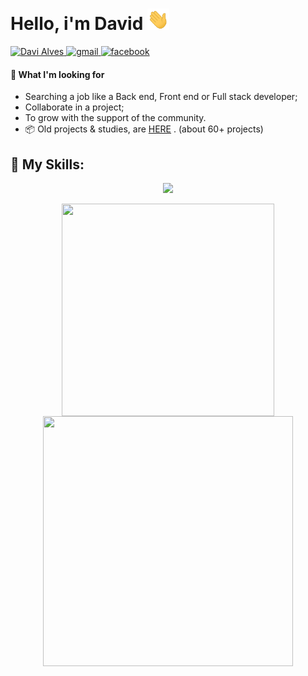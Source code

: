 #  Hello, i'm David <img src="https://raw.githubusercontent.com/ABSphreak/ABSphreak/master/gifs/Hi.gif" width="35px"> 

<p align="left">
    <a href="https://br.linkedin.com/in/d1av">
        <img 
            alt="Davi Alves" 
            src="https://img.shields.io/badge/-Davi%20Alves-%230077b5?style=flat-square&logo=linkedin" />
    </a>
    <a href="mailto:davi4alves@gmail.com">
        <img 
            alt="gmail" 
            src="https://img.shields.io/badge/Gmail-%23c14438?style=flat-square&logo=gmail&logoColor=white" />
    </a>
    <a href="https://www.facebook.com/davi.alves.oli">
        <img 
            alt="facebook" 
            src="https://img.shields.io/badge/-Davi%20Alves-%234267b2?style=flat-square&logo=facebook&logoColor=white" />
    </a>
</p>

#### 🚧 What I'm looking for

- Searching a job like a Back end, Front end or Full stack developer;
- Collaborate in a project;
- To grow with the support of the community.
- :package: Old projects & studies, are [HERE][archive] . (about 60+ projects)

## :wrench: My Skills:

<p align="center">
  <a href="https://skillicons.dev">
    <img src="https://skillicons.dev/icons?i=java,spring,angular,git,javascript,css,html,cs,net,kubernetes,docker,aws" />
  </a>
</p>

<div align="center">   
    
<a href="https://github.com/anuraghazra/github-readme-stats">    
    
<img align="center" width="340px" height="340px" src="https://github-readme-stats.vercel.app/api/top-langs/?username=d1av&layout=compact&theme=radical&langs_count=6" />
  
</a> 
    
<img align="center" width="400px" height="400px" src="https://github-readme-streak-stats.herokuapp.com?user=d1av&theme=radical&hide_border=true&date_format=j%20M%5B%20Y%5D" />

</div>


[archive]: https://github.com/Davi-Archive/
[weben]: https://portfolio-davi.vercel.app/
